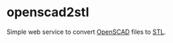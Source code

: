 openscad2stl
============

Simple web service to convert [OpenSCAD](http://openscad.org/) files to [STL](http://en.wikipedia.org/wiki/STL_(file_format)).
